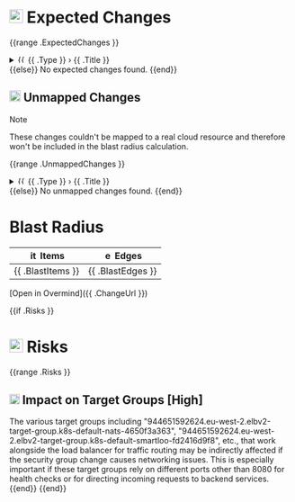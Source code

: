 # <img width="24" alt="mapped" src="https://raw.githubusercontent.com/overmindtech/ovm-cli/main/assets/item.svg"> Expected Changes

{{range .ExpectedChanges }}

<details>
<summary><img width="14" alt="{{ .StatusAlt }}" src="{{ .StatusIcon }}"> {{ .Type }} › {{ .Title }}</summary>

{{if .Diff }}

```diff
{{ .Diff }}
```

{{else}}
(no changed attributes)
{{end}}

</details>
{{else}}
No expected changes found.
{{end}}

## <img width="20" alt="unmapped" src="https://raw.githubusercontent.com/overmindtech/ovm-cli/main/assets/unmapped.svg"> Unmapped Changes

> [!NOTE]
> These changes couldn't be mapped to a real cloud resource and therefore won't be included in the blast radius calculation.

{{range .UnmappedChanges }}

<details>
<summary><img width="14" alt="{{ .StatusAlt }}" src="{{ .StatusIcon }}"> {{ .Type }} › {{ .Title }}</summary>

{{if .Diff }}

```diff
{{ .Diff }}
```

{{else}}
(no changed attributes)
{{end}}

</details>
{{else}}
No unmapped changes found.
{{end}}

# Blast Radius

| <img width="16" alt="items" src="https://raw.githubusercontent.com/overmindtech/ovm-cli/main/assets/item.svg"> Items | <img width="16" alt="edges" src="https://raw.githubusercontent.com/overmindtech/ovm-cli/main/assets/edge.svg"> Edges |
| -------------------------------------------------------------------------------------------------------------------- | -------------------------------------------------------------------------------------------------------------------- |
| {{ .BlastItems }}                                                                                                    | {{ .BlastEdges }}                                                                                                    |

[Open in Overmind]({{ .ChangeUrl }})

{{if .Risks }}

# <img width="24" alt="warning" src="https://raw.githubusercontent.com/overmindtech/ovm-cli/main/assets/risks.svg"> Risks

{{range .Risks }}

## <img width="18" alt="{{ .SeverityAlt }}" src="{{ .SeverityIcon }}"> Impact on Target Groups [High]

The various target groups including \"944651592624.eu-west-2.elbv2-target-group.k8s-default-nats-4650f3a363\", \"944651592624.eu-west-2.elbv2-target-group.k8s-default-smartloo-fd2416d9f8\", etc., that work alongside the load balancer for traffic routing may be indirectly affected if the security group change causes networking issues. This is especially important if these target groups rely on different ports other than 8080 for health checks or for directing incoming requests to backend services.
{{end}}
{{end}}
